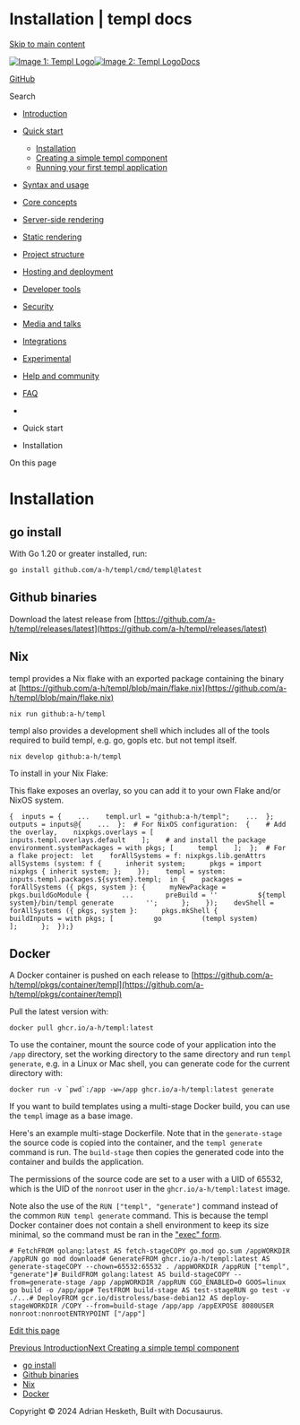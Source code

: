 Installation | templ docs
===============

[Skip to main content](https://templ.guide/quick-start/installation#__docusaurus_skipToContent_fallback)

[![Image 1: Templ Logo](https://templ.guide/img/logo.svg)![Image 2: Templ Logo](https://templ.guide/img/logo.svg)](https://templ.guide/)[Docs](https://templ.guide/)

[GitHub](https://github.com/a-h/templ)

Search

*   [Introduction](https://templ.guide/)
*   [Quick start](https://templ.guide/quick-start/installation)
    
    *   [Installation](https://templ.guide/quick-start/installation)
    *   [Creating a simple templ component](https://templ.guide/quick-start/creating-a-simple-templ-component)
    *   [Running your first templ application](https://templ.guide/quick-start/running-your-first-templ-application)
*   [Syntax and usage](https://templ.guide/syntax-and-usage/basic-syntax)
    
*   [Core concepts](https://templ.guide/core-concepts/components)
    
*   [Server-side rendering](https://templ.guide/server-side-rendering/creating-an-http-server-with-templ)
    
*   [Static rendering](https://templ.guide/static-rendering/generating-static-html-files-with-templ)
    
*   [Project structure](https://templ.guide/project-structure/project-structure)
    
*   [Hosting and deployment](https://templ.guide/hosting-and-deployment/hosting-on-aws-lambda)
    
*   [Developer tools](https://templ.guide/developer-tools/cli)
    
*   [Security](https://templ.guide/security/injection-attacks)
    
*   [Media and talks](https://templ.guide/media/)
*   [Integrations](https://templ.guide/integrations/web-frameworks)
    
*   [Experimental](https://templ.guide/experimental/overview)
    
*   [Help and community](https://templ.guide/help-and-community/)
*   [FAQ](https://templ.guide/faq/)

*   [](https://templ.guide/)
*   Quick start
*   Installation

On this page

Installation
============

go install[​](https://templ.guide/quick-start/installation#go-install "Direct link to go install")
--------------------------------------------------------------------------------------------------

With Go 1.20 or greater installed, run:

```
go install github.com/a-h/templ/cmd/templ@latest
```

Github binaries[​](https://templ.guide/quick-start/installation#github-binaries "Direct link to Github binaries")
-----------------------------------------------------------------------------------------------------------------

Download the latest release from [https://github.com/a-h/templ/releases/latest](https://github.com/a-h/templ/releases/latest)

Nix[​](https://templ.guide/quick-start/installation#nix "Direct link to Nix")
-----------------------------------------------------------------------------

templ provides a Nix flake with an exported package containing the binary at [https://github.com/a-h/templ/blob/main/flake.nix](https://github.com/a-h/templ/blob/main/flake.nix)

```
nix run github:a-h/templ
```

templ also provides a development shell which includes all of the tools required to build templ, e.g. go, gopls etc. but not templ itself.

```
nix develop github:a-h/templ
```

To install in your Nix Flake:

This flake exposes an overlay, so you can add it to your own Flake and/or NixOS system.

```
{  inputs = {    ...    templ.url = "github:a-h/templ";    ...  };  outputs = inputs@{    ...  }:  # For NixOS configuration:  {    # Add the overlay,    nixpkgs.overlays = [      inputs.templ.overlays.default    ];    # and install the package    environment.systemPackages = with pkgs; [      templ    ];  };  # For a flake project:  let    forAllSystems = f: nixpkgs.lib.genAttrs allSystems (system: f {      inherit system;      pkgs = import nixpkgs { inherit system; };    });    templ = system: inputs.templ.packages.${system}.templ;  in {    packages = forAllSystems ({ pkgs, system }: {      myNewPackage = pkgs.buildGoModule {        ...        preBuild = ''          ${templ system}/bin/templ generate        '';      };    });    devShell = forAllSystems ({ pkgs, system }:      pkgs.mkShell {        buildInputs = with pkgs; [          go          (templ system)        ];      };  });}
```

Docker[​](https://templ.guide/quick-start/installation#docker "Direct link to Docker")
--------------------------------------------------------------------------------------

A Docker container is pushed on each release to [https://github.com/a-h/templ/pkgs/container/templ](https://github.com/a-h/templ/pkgs/container/templ)

Pull the latest version with:

```
docker pull ghcr.io/a-h/templ:latest
```

To use the container, mount the source code of your application into the `/app` directory, set the working directory to the same directory and run `templ generate`, e.g. in a Linux or Mac shell, you can generate code for the current directory with:

```
docker run -v `pwd`:/app -w=/app ghcr.io/a-h/templ:latest generate
```

If you want to build templates using a multi-stage Docker build, you can use the `templ` image as a base image.

Here's an example multi-stage Dockerfile. Note that in the `generate-stage` the source code is copied into the container, and the `templ generate` command is run. The `build-stage` then copies the generated code into the container and builds the application.

The permissions of the source code are set to a user with a UID of 65532, which is the UID of the `nonroot` user in the `ghcr.io/a-h/templ:latest` image.

Note also the use of the `RUN ["templ", "generate"]` command instead of the common `RUN templ generate` command. This is because the templ Docker container does not contain a shell environment to keep its size minimal, so the command must be ran in the ["exec" form](https://docs.docker.com/reference/dockerfile/#shell-and-exec-form).

```
# FetchFROM golang:latest AS fetch-stageCOPY go.mod go.sum /appWORKDIR /appRUN go mod download# GenerateFROM ghcr.io/a-h/templ:latest AS generate-stageCOPY --chown=65532:65532 . /appWORKDIR /appRUN ["templ", "generate"]# BuildFROM golang:latest AS build-stageCOPY --from=generate-stage /app /appWORKDIR /appRUN CGO_ENABLED=0 GOOS=linux go build -o /app/app# TestFROM build-stage AS test-stageRUN go test -v ./...# DeployFROM gcr.io/distroless/base-debian12 AS deploy-stageWORKDIR /COPY --from=build-stage /app/app /appEXPOSE 8080USER nonroot:nonrootENTRYPOINT ["/app"]
```

[Edit this page](https://github.com/a-h/templ/tree/main/docs/docs/02-quick-start/01-installation.md)

[Previous Introduction](https://templ.guide/)[Next Creating a simple templ component](https://templ.guide/quick-start/creating-a-simple-templ-component)

*   [go install](https://templ.guide/quick-start/installation#go-install)
*   [Github binaries](https://templ.guide/quick-start/installation#github-binaries)
*   [Nix](https://templ.guide/quick-start/installation#nix)
*   [Docker](https://templ.guide/quick-start/installation#docker)

Copyright © 2024 Adrian Hesketh, Built with Docusaurus.